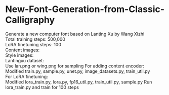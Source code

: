 # New-Font-Generation-from-Classic-Calligraphy
Generate a new computer font based on Lanting Xu by Wang Xizhi <br>
Total training steps: 500,000<br>
LoRA finetuning steps: 100<br>
Content images: <br>
Style images: <br>
Lantingxu dataset: <br>
Use lan.png or wing.png for sampling
For adding content encoder:<br>
Modified train.py, sample.py, unet.py, image_datasets.py, train_util.py <br>
For LoRA finetuning:<br>
Modified lora_train.py, lora.py, fp16_util.py, train_util.py, sample.py
Run lora_train.py and train for 100 steps<br>
